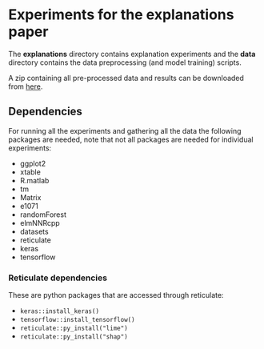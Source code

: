 # Experiments for the explanations paper

The __explanations__ directory contains explanation experiments and the __data__ directory contains the data preprocessing (and model training) scripts.

A zip containing all pre-processed data and results can be downloaded from [here](https://github.com/edahelsinki/slise/releases/tag/v2.2.0).

## Dependencies

For running all the experiments and gathering all the data the following
packages are needed, note that not all packages are needed for individual
experiments:

- ggplot2
- xtable
- R.matlab
- tm
- Matrix
- e1071
- randomForest
- elmNNRcpp
- datasets
- reticulate
- keras
- tensorflow

### Reticulate dependencies

These are python packages that are accessed through reticulate:

- `keras::install_keras()`
- `tensorflow::install_tensorflow()`
- `reticulate::py_install("lime")`
- `reticulate::py_install("shap")`
